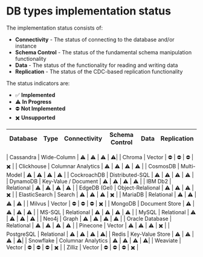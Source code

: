 # DB types implementation status

The implementation status consists of:
- **Connectivity** - The status of connecting to the database and/or instance
- **Schema Control** - The status of the fundamental schema manipulation functionality
- **Data** - The status of the functionality for reading and writing data
- **Replication** - The status of the CDC-based replication functionality

The status indicators are:
- ✅ **Implemented** 
- ⚠️ **In Progress** 
- ⛔️ **Not Implemented** 
- ✖️ **Unsupported** 

| Database | Type | Connectivity | Schema Control |Data| Replication | 
|----------|------|:---------:|:-----------:|:--:|:----------:|

| Cassandra | Wide-Column | ⚠️ | ⚠️ | ⚠️ | ⚠️|
| Chroma | Vector | ⛔️ | ⛔️ | ⛔️ | ✖️ |
| Clickhouse | Columnar Analytics | ⚠️ | ⚠️ | ⚠️ | ⚠️ |
| CosmosDB | Multi-Model  | ⚠️ | ⚠️ | ⚠️ | ⚠️ |
| CockroachDB | Distributed-SQL | ⚠️ | ⚠️ | ⚠️ | ⚠️ |
| DynamoDB | Key-Value / Document | ⚠️ | ⚠️ | ⚠️ | ⚠️ |
| IBM Db2 | Relational  | ⚠️ | ⚠️ | ⚠️ | ⚠️ |
| EdgeDB (Gel) | Object-Relalional |  ⚠️ | ⚠️ | ⚠️ | ✖️ |
| ElasticSearch | Search | ⚠️ | ⚠️ | ⚠️ | ✖️ |
| MariaDB | Relational | ⚠️ | ⚠️ | ⚠️ | ⚠️ |
| Milvus | Vector |  ⛔️ | ⛔️ | ⛔️ | ✖️ |
| MongoDB | Document Store |  ⚠️ | ⚠️ | ⚠️ | ⚠️ |
| MS-SQL | Relational |  ⚠️ | ⚠️ | ⚠️ | ⚠️ |
| MySQL | Relational | ⚠️ | ⚠️ | ⚠️ | ⚠️ |
| Neo4j | Graph |  ⚠️ | ⚠️ | ⚠️ | ⚠️ |
| Oracle Database | Relational |  ⚠️ | ⚠️ | ⚠️ | ⚠️ |
| Pinecone | Vector | ⚠️ | ⚠️ | ⚠️ | ✖️ |
| PostgreSQL | Relational |  ⚠️ | ⚠️ | ⚠️ | ⚠️|
| Redis | Key-Value Store | ⚠️ | ⚠️ | ⚠️ | ⚠️|
| Snowflake | Columnar Analytics | ⚠️ | ⚠️ | ⚠️ | ⚠️|
| Weaviate | Vector | ⛔️ | ⛔️ | ⛔️ | ✖️ |
| Zilliz | Vector | ⛔️ | ⛔️ | ⛔️ | ✖️ |
